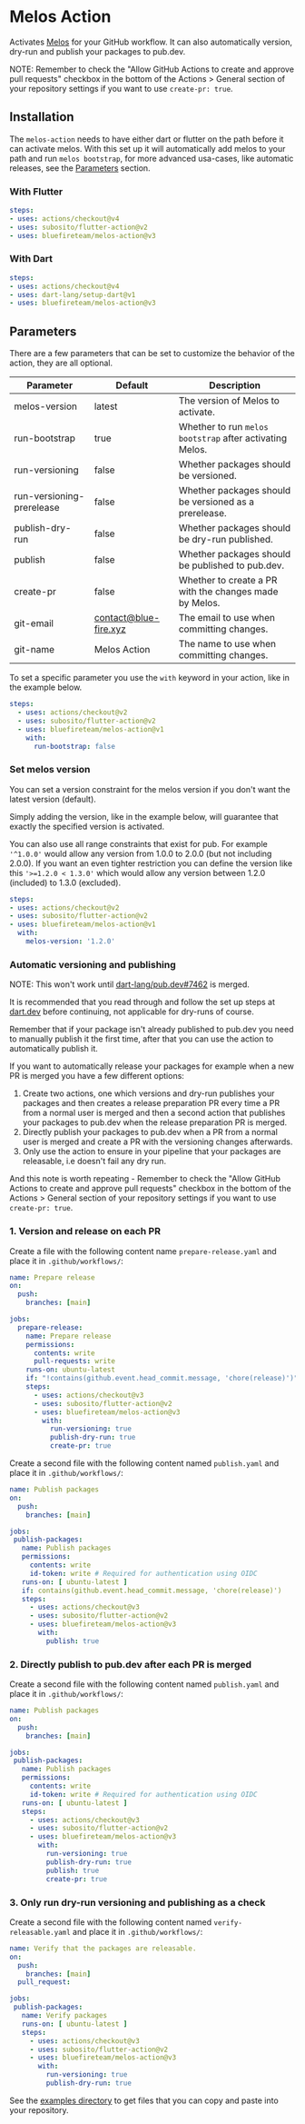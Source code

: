 # Melos Action

Activates [Melos](https://github.com/invertase/melos) for your GitHub workflow.
It can also automatically version, dry-run and publish your packages to pub.dev.

NOTE: Remember to check the "Allow GitHub Actions to create and approve pull
requests" checkbox in the bottom of the Actions > General section of your
repository settings if you want to use `create-pr: true`.


## Installation

The `melos-action` needs to have either dart or flutter on the path before it
can activate melos. With this set up it will automatically add melos to your
path and run `melos bootstrap`, for more advanced usa-cases, like automatic
releases, see the [Parameters](#parameters) section.


### With Flutter

```yaml
steps:
- uses: actions/checkout@v4
- uses: subosito/flutter-action@v2
- uses: bluefireteam/melos-action@v3
```


### With Dart

```yaml
steps:
- uses: actions/checkout@v4
- uses: dart-lang/setup-dart@v1
- uses: bluefireteam/melos-action@v3
```


## Parameters

There are a few parameters that can be set to customize the behavior of the
action, they are all optional.

| Parameter                 | Default               | Description                                              |
|---------------------------|-----------------------|----------------------------------------------------------|
| melos-version             | latest                | The version of Melos to activate.                        |
| run-bootstrap             | true                  | Whether to run `melos bootstrap` after activating Melos. |
| run-versioning            | false                 | Whether packages should be versioned.                    |
| run-versioning-prerelease | false                 | Whether packages should be versioned as a prerelease.    |
| publish-dry-run           | false                 | Whether packages should be dry-run published.            |
| publish                   | false                 | Whether packages should be published to pub.dev.         |
| create-pr                 | false                 | Whether to create a PR with the changes made by Melos.   |
| git-email                 | contact@blue-fire.xyz | The email to use when committing changes.                |
| git-name                  | Melos Action          | The name to use when committing changes.                 |

To set a specific parameter you use the `with` keyword in your action, like in
the example below.

```yaml
steps:
  - uses: actions/checkout@v2
  - uses: subosito/flutter-action@v2
  - uses: bluefireteam/melos-action@v1
    with:
      run-bootstrap: false
```


### Set melos version

You can set a version constraint for the melos version if you don't want the
latest version (default).

Simply adding the version, like in the example below, will guarantee that
exactly the specified version is activated.

You can also use all range constraints that exist for pub.
For example `'^1.0.0'` would allow any version from 1.0.0 to 2.0.0 (but not
including 2.0.0). If you want an even tighter restriction you can define the
version like this `'>=1.2.0 < 1.3.0'` which would allow any version between
1.2.0 (included) to 1.3.0 (excluded).

```yaml
steps:
- uses: actions/checkout@v2
- uses: subosito/flutter-action@v2
- uses: bluefireteam/melos-action@v1
  with:
    melos-version: '1.2.0'
```


### Automatic versioning and publishing

NOTE: This won't work until
[dart-lang/pub.dev#7462](https://github.com/dart-lang/pub-dev/pull/7462) is
merged.

It is recommended that you read through and follow the set up steps at
[dart.dev](https://dart.dev/tools/pub/automated-publishing) before continuing,
not applicable for dry-runs of course.

Remember that if your package isn't already published to pub.dev you need to
manually publish it the first time, after that you can use the action to
automatically publish it.

If you want to automatically release your packages for example when a new PR is
merged you have a few different options:

1. Create two actions, one which versions and dry-run publishes your packages
   and then creates a release preparation PR every time a PR from a normal user
   is merged and then a second action that publishes your packages to pub.dev 
   when the release preparation PR is merged.
2. Directly publish your packages to pub.dev when a PR from a normal user is
   merged and create a PR with the versioning changes afterwards.
3. Only use the action to ensure in your pipeline that your packages are
   releasable, i.e doesn't fail any dry run.

And this note is worth repeating - Remember to check the "Allow GitHub Actions
to create and approve pull requests" checkbox in the bottom of the
Actions > General section of your repository settings if you want to use
`create-pr: true`.


### 1. Version and release on each PR

Create a file with the following content name `prepare-release.yaml` and place
it in `.github/workflows/`:

```yaml
name: Prepare release
on:
  push:
    branches: [main]

jobs:
  prepare-release:
    name: Prepare release
    permissions:
      contents: write
      pull-requests: write
    runs-on: ubuntu-latest
    if: "!contains(github.event.head_commit.message, 'chore(release)')"
    steps:
      - uses: actions/checkout@v3
      - uses: subosito/flutter-action@v2
      - uses: bluefireteam/melos-action@v3
        with:
          run-versioning: true
          publish-dry-run: true
          create-pr: true
```

Create a second file with the following content named `publish.yaml` and place
it in `.github/workflows/`:

```yaml
name: Publish packages
on:
  push:
    branches: [main]

jobs:
 publish-packages:
   name: Publish packages
   permissions:
     contents: write
     id-token: write # Required for authentication using OIDC
   runs-on: [ ubuntu-latest ]
   if: contains(github.event.head_commit.message, 'chore(release)')
   steps:
     - uses: actions/checkout@v3
     - uses: subosito/flutter-action@v2
     - uses: bluefireteam/melos-action@v3
       with:
         publish: true
```


### 2. Directly publish to pub.dev after each PR is merged

Create a second file with the following content named `publish.yaml` and place
it in `.github/workflows/`:

```yaml
name: Publish packages
on:
  push:
    branches: [main]

jobs:
 publish-packages:
   name: Publish packages
   permissions:
     contents: write
     id-token: write # Required for authentication using OIDC
   runs-on: [ ubuntu-latest ]
   steps:
     - uses: actions/checkout@v3
     - uses: subosito/flutter-action@v2
     - uses: bluefireteam/melos-action@v3
       with:
         run-versioning: true
         publish-dry-run: true
         publish: true
         create-pr: true
```


### 3. Only run dry-run versioning and publishing as a check

Create a second file with the following content named `verify-releasable.yaml`
and place it in `.github/workflows/`:

```yaml
name: Verify that the packages are releasable.
on:
  push:
    branches: [main]
  pull_request:

jobs:
 publish-packages:
   name: Verify packages
   runs-on: [ ubuntu-latest ]
   steps:
     - uses: actions/checkout@v3
     - uses: subosito/flutter-action@v2
     - uses: bluefireteam/melos-action@v3
       with:
         run-versioning: true
         publish-dry-run: true
```

See the [examples directory](./examples) to get files that you can copy and
paste into your repository.
